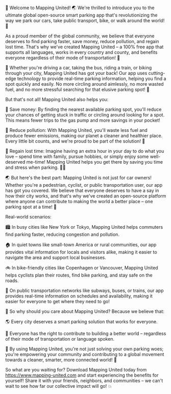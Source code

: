 🎉 Welcome to Mapping United! 🌏 We're thrilled to introduce you to the ultimate global open-source smart parking app that's revolutionizing the way we park our cars, take public transport, bike, or walk around the world! 🚀

As a proud member of the global community, we believe that everyone deserves to find parking faster, save money, reduce pollution, and regain lost time. That's why we've created Mapping United – a 100% free app that supports all languages, works in every country and county, and benefits everyone regardless of their mode of transportation! 🌈

🚗 Whether you're driving a car, taking the bus, riding a train, or biking through your city, Mapping United has got your back! Our app uses cutting-edge technology to provide real-time parking information, helping you find a spot quickly and easily. No more circling around aimlessly, no more wasted fuel, and no more stressful searching for that elusive parking spot! 🚗

But that's not all! Mapping United also helps you:

💸 Save money: By finding the nearest available parking spot, you'll reduce your chances of getting stuck in traffic or circling around looking for a spot. This means fewer trips to the gas pump and more savings in your pocket!

🌳 Reduce pollution: With Mapping United, you'll waste less fuel and produce fewer emissions, making our planet a cleaner and healthier place. Every little bit counts, and we're proud to be part of the solution! 🌿

💪 Regain lost time: Imagine having an extra hour in your day to do what you love – spend time with family, pursue hobbies, or simply enjoy some well-deserved me-time! Mapping United helps you get there by saving you time and stress when parking. 💆‍♀️

🌏 But here's the best part: Mapping United is not just for car owners! Whether you're a pedestrian, cyclist, or public transportation user, our app has got you covered. We believe that everyone deserves to have a say in how their city works, and that's why we've created an open-source platform where anyone can contribute to making the world a better place – one parking spot at a time! 🌟

Real-world scenarios:

🏙️ In busy cities like New York or Tokyo, Mapping United helps commuters find parking faster, reducing congestion and pollution.

🏠 In quiet towns like small-town America or rural communities, our app provides vital information for locals and visitors alike, making it easier to navigate the area and support local businesses.

🚲 In bike-friendly cities like Copenhagen or Vancouver, Mapping United helps cyclists plan their routes, find bike parking, and stay safe on the roads.

🚌 On public transportation networks like subways, buses, or trains, our app provides real-time information on schedules and availability, making it easier for everyone to get where they need to go!

💬 So why should you care about Mapping United? Because we believe that:

🌎 Every city deserves a smart parking solution that works for everyone.

🌟 Everyone has the right to contribute to building a better world – regardless of their mode of transportation or language spoken.

💪 By using Mapping United, you're not just solving your own parking woes; you're empowering your community and contributing to a global movement towards a cleaner, smarter, more connected world! 🌈

So what are you waiting for? Download Mapping United today from https://www.mapping-united.com and start experiencing the benefits for yourself! Share it with your friends, neighbors, and communities – we can't wait to see how far our collective impact will go! 💥